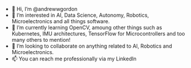 - 👋 Hi, I’m @andrewwgordon
- 👀 I’m interested in AI, Data Science, Autonomy, Robotics, Microelectronics and all things software.
- 🌱 I’m currently learning OpenCV, amoung other things such as Kubernetes, IMU architectures, TensorFlow for Microcontrollers and too many others to mention!
- 💞️ I’m looking to collaborate on anything related to AI, Robotics and Microelectronics.
- 📫 You can reach me professionally via my LinkedIn

<!---
andrewwgordon/andrewwgordon is a ✨ special ✨ repository because its `README.md` (this file) appears on your GitHub profile.
You can click the Preview link to take a look at your changes.
--->
